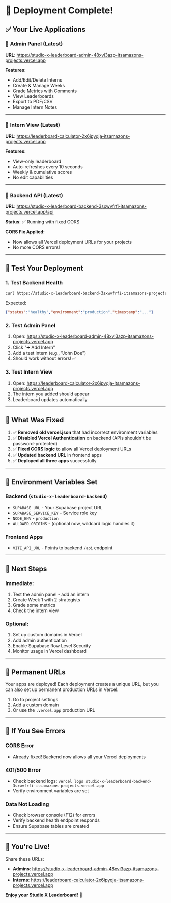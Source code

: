 # 🎉 Deployment Complete!

## ✅ Your Live Applications

### 🔧 **Admin Panel (Latest)**
**URL**: https://studio-x-leaderboard-admin-48xvi3azp-itsamazons-projects.vercel.app

**Features:**
- Add/Edit/Delete Interns
- Create & Manage Weeks
- Grade Metrics with Comments
- View Leaderboards
- Export to PDF/CSV
- Manage Intern Notes

---

### 👀 **Intern View (Latest)**
**URL**: https://leaderboard-calculator-2x6ipyqja-itsamazons-projects.vercel.app

**Features:**
- View-only leaderboard
- Auto-refreshes every 10 seconds
- Weekly & cumulative scores
- No edit capabilities

---

### 🔌 **Backend API (Latest)**
**URL**: https://studio-x-leaderboard-backend-3sxwvfrfi-itsamazons-projects.vercel.app/api

**Status**: ✅ Running with fixed CORS

**CORS Fix Applied:**
- Now allows all Vercel deployment URLs for your projects
- No more CORS errors!

---

## 🎯 **Test Your Deployment**

### 1. **Test Backend Health**
```bash
curl https://studio-x-leaderboard-backend-3sxwvfrfi-itsamazons-projects.vercel.app/health
```

Expected:
```json
{"status":"healthy","environment":"production","timestamp":"..."}
```

### 2. **Test Admin Panel**
1. Open: https://studio-x-leaderboard-admin-48xvi3azp-itsamazons-projects.vercel.app
2. Click "➕ Add Intern"
3. Add a test intern (e.g., "John Doe")
4. Should work without errors! ✅

### 3. **Test Intern View**
1. Open: https://leaderboard-calculator-2x6ipyqja-itsamazons-projects.vercel.app
2. The intern you added should appear
3. Leaderboard updates automatically

---

## 🔧 **What Was Fixed**

1. ✅ **Removed old vercel.json** that had incorrect environment variables
2. ✅ **Disabled Vercel Authentication** on backend (APIs shouldn't be password-protected)
3. ✅ **Fixed CORS logic** to allow all Vercel deployment URLs
4. ✅ **Updated backend URL** in frontend apps
5. ✅ **Deployed all three apps** successfully

---

## 📝 **Environment Variables Set**

### Backend (`studio-x-leaderboard-backend`)
- `SUPABASE_URL` - Your Supabase project URL
- `SUPABASE_SERVICE_KEY` - Service role key
- `NODE_ENV` - `production`
- `ALLOWED_ORIGINS` - (optional now, wildcard logic handles it)

### Frontend Apps
- `VITE_API_URL` - Points to backend `/api` endpoint

---

## 🚀 **Next Steps**

### **Immediate:**
1. Test the admin panel - add an intern
2. Create Week 1 with 2 strategists
3. Grade some metrics
4. Check the intern view

### **Optional:**
1. Set up custom domains in Vercel
2. Add admin authentication
3. Enable Supabase Row Level Security
4. Monitor usage in Vercel dashboard

---

## 📱 **Permanent URLs**

Your apps are deployed! Each deployment creates a unique URL, but you can also set up permanent production URLs in Vercel:

1. Go to project settings
2. Add a custom domain
3. Or use the `.vercel.app` production URL

---

## 🐛 **If You See Errors**

### CORS Error
- Already fixed! Backend now allows all your Vercel deployments

### 401/500 Error
- Check backend logs: `vercel logs studio-x-leaderboard-backend-3sxwvfrfi-itsamazons-projects.vercel.app`
- Verify environment variables are set

### Data Not Loading
- Check browser console (F12) for errors
- Verify backend health endpoint responds
- Ensure Supabase tables are created

---

## 🎉 **You're Live!**

Share these URLs:
- **Admins**: https://studio-x-leaderboard-admin-48xvi3azp-itsamazons-projects.vercel.app
- **Interns**: https://leaderboard-calculator-2x6ipyqja-itsamazons-projects.vercel.app

**Enjoy your Studio X Leaderboard!** 🚀


